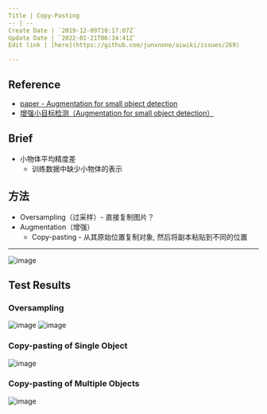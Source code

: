 ```yaml
---
Title | Copy-Pasting
-- | --
Create Date | `2019-12-09T10:17:07Z`
Update Date | `2022-01-21T06:34:41Z`
Edit link | [here](https://github.com/junxnone/aiwiki/issues/269)

---
```

## Reference
- [paper - Augmentation for small object detection](https://arxiv.org/pdf/1902.07296.pdf)
- [增强小目标检测（Augmentation for small object detection）](https://blog.csdn.net/u011344545/article/details/91355839)

## Brief
- 小物体平均精度差
  - 训练数据中缺少小物体的表示

## 方法
- Oversampling（过采样）- 直接复制图片？
- Augmentation（增强）
  - Copy-pasting - 从其原始位置复制对象, 然后将副本粘贴到不同的位置

---

![image](https://user-images.githubusercontent.com/2216970/70428354-67217180-1ab1-11ea-8e7d-3783db3eaf7d.png)

## Test Results

### Oversampling
![image](https://user-images.githubusercontent.com/2216970/70428705-10686780-1ab2-11ea-8df1-312d386c2d9a.png)
![image](https://user-images.githubusercontent.com/2216970/70428733-2413ce00-1ab2-11ea-881e-16b65ccc9909.png)

### Copy-pasting of Single Object
![image](https://user-images.githubusercontent.com/2216970/70429064-d21f7800-1ab2-11ea-9f1b-0c95cfb9ad2b.png)

### Copy-pasting of Multiple Objects
![image](https://user-images.githubusercontent.com/2216970/70429303-435f2b00-1ab3-11ea-9a0f-54717e6af387.png)

